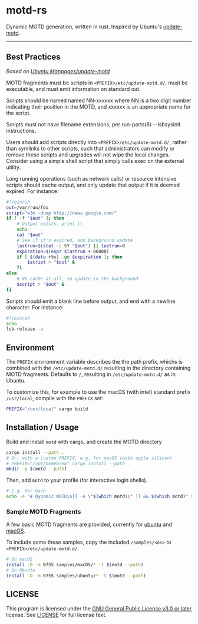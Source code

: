 # motd-rs

Dynamic MOTD generation, written in rust. Inspired by Ubuntu's [update-motd](https://manpages.ubuntu.com/manpages/latest/en/man5/update-motd.5.html).

---

## Best Practices

_Based on [Ubuntu Manpages/update-motd](https://manpages.ubuntu.com/manpages/latest/en/man5/update-motd.5.html)_

MOTD fragments must be scripts in `<PREFIX>/etc/update-motd.d/`, must be executable, and must emit information on standard out.

Scripts should be named named NN-xxxxxx where NN is a two digit number indicating their position in the MOTD, and xxxxxx is an appropriate name for the script.

Scripts must not have filename extensions, per run-parts(8) --lsbsysinit instructions.

Users should add scripts directly into `<PREFIX>/etc/update-motd.d/`, rather than symlinks to other scripts, such that administrators can modify or remove these scripts and upgrades will not wipe the local changes. Consider using a simple shell script that simply calls exec on the external utility.

Long running operations (such as network calls) or resource intensive scripts should cache output, and only update that output if it is deemed expired. For instance:

```sh
#!/bin/sh
out=/var/run/foo
script="w3m -dump http://news.google.com/"
if [ -f "$out" ]; then
    # Output exists, print it
    echo
    cat "$out"
    # See if it's expired, and background update
    lastrun=$(stat -c %Y "$out") || lastrun=0
    expiration=$(expr $lastrun + 86400)
    if [ $(date +%s) -ge $expiration ]; then
        $script > "$out" &
    fi
else
    # No cache at all, so update in the background
    $script > "$out" &
fi
```

Scripts should emit a blank line before output, and end with a newline character. For instance:
```sh
#!/bin/sh
echo
lsb-release -a
```

## Environment

The `PREFIX` environment variable describes the the path prefix, whichs is combined with the `/etc/update-motd.d/` resulting in the directory containing MOTD fragments. Defaults to `/`, resulting in `/etc/update-motd.d/` as in Ubuntu.

To customize this, for example to use the macOS (with intel) standard prefix `/usr/local`, compile with the `PREFIX` set:
```sh
PREFIX="/usr/local" cargo build
```

## Installation / Usage

Build and install `motd` with cargo, and create the MOTD directory
```sh
cargo install --path .
# Or, with a custom PREFIX, e.g. for macOS (with apple silicon)
# PREFIX="/opt/homebrew" cargo install --path .
mkdir -p $(motd --path)
```

Then, add `motd` to your profile (for interactive login shells).
```sh
# E.g. for bash
echo -e "# Dynamic MOTD\n[[ -e \"$(which motd)\" ]] && $(which motd)" >>  ~/.bash_profile
```

### Sample MOTD Fragments
A few basic MOTD fragments are provided, currently for [ubuntu](samples/ubuntu/) and [macOS](samples/macOS/).

To include some these samples, copy the included `/samples/<os>` to `<PREFIX>/etc/update-motd.d/`:
```sh
# On macOS
install -D -m 0755 samples/macOS/* -t $(motd --path)
# On Ubuntu
install -D -m 0755 samples/ubuntu/* -t $(motd --path)
```

## LICENSE

This program is licensed under the [GNU General Public License v3.0 or later](https://spdx.org/licenses/GPL-3.0-or-later.html) license. See [LICENSE](LICENSE) for full license text.